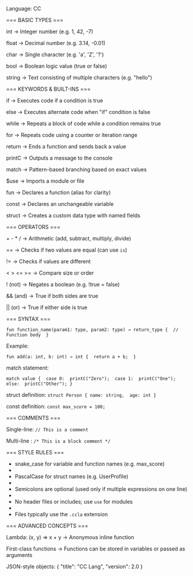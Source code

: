 Language: CC


=== BASIC TYPES ===

int     → Integer number (e.g. 1, 42, -7)

float   → Decimal number (e.g. 3.14, -0.01)

char    → Single character (e.g. 'a', 'Z', '?')

bool    → Boolean logic value (true or false)

string  → Text consisting of multiple characters (e.g. "hello")


=== KEYWORDS & BUILT-INS ===

if          → Executes code if a condition is true

else        → Executes alternate code when "if" condition is false

while       → Repeats a block of code while a condition remains true

for         → Repeats code using a counter or iteration range

return      → Ends a function and sends back a value

printC       → Outputs a message to the console

match       → Pattern-based branching based on exact values

$use         → Imports a module or file

fun         → Declares a function (alias for clarity)

const       → Declares an unchangeable variable

struct      → Creates a custom data type with named fields


=== OPERATORS ===

\+   \-   \*   /        → Arithmetic (add, subtract, multiply, divide)

==               → Checks if two values are equal (can use `is`)

!=               → Checks if values are different

<  >  <=  >=     → Compare size or order

! (not)          → Negates a boolean (e.g. !true = false)

&& (and)         → True if both sides are true

|| (or)          → True if either side is true


=== SYNTAX ===

`
fun function_name(param1: type, param2: type) → return_type { 
  // Function body 
} 
`

Example:

`
fun add(a: int, b: int) → int { 
  return a + b; 
}
`

match statement:

`
match value { 
  case 0: 
    printC("Zero"); 
  case 1: 
    printC("One"); 
  else: 
    printC("Other");
}
`

struct definition:
`
struct Person {
  name: string, 
  age: int
}
`

const definition:
`
const max_score = 100;
`

=== COMMENTS ===

Single-line:  `// This is a comment`

Multi-line :  `/* This is a block comment */`


=== STYLE RULES ===
- snake_case for variable and function names (e.g. max_score)
- 
- PascalCase for struct names (e.g. UserProfile)
- 
- Semicolons are optional (used only if multiple expressions on one line)
- 
- No header files or includes; use `use` for modules
- 
- Files typically use the `.ccla` extension


=== ADVANCED CONCEPTS ===

Lambda:  (x, y) => x + y   → Anonymous inline function

First-class functions → Functions can be stored in variables or passed as arguments

JSON-style objects: { "title": "CC Lang", "version": 2.0 }
